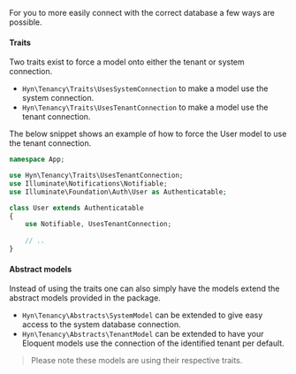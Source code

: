 For you to more easily connect with the correct database a few ways are possible.

#### Traits

Two traits exist to force a model onto either the tenant or system connection.

- `Hyn\Tenancy\Traits\UsesSystemConnection` to make a model use the system connection.
- `Hyn\Tenancy\Traits\UsesTenantConnection` to make a model use the tenant connection.

The below snippet shows an example of how to force the User model to use the tenant
connection.

```php
namespace App;

use Hyn\Tenancy\Traits\UsesTenantConnection;
use Illuminate\Notifications\Notifiable;
use Illuminate\Foundation\Auth\User as Authenticatable;

class User extends Authenticatable
{
    use Notifiable, UsesTenantConnection;
    
    // ..
}
```

#### Abstract models

Instead of using the traits one can also simply have the models extend the abstract
models provided in the package.

- `Hyn\Tenancy\Abstracts\SystemModel` can be extended to give easy access to 
the system database connection.
- `Hyn\Tenancy\Abstracts\TenantModel` can be extended to have your Eloquent models 
use the connection of the identified tenant per default.

> Please note these models are using their respective traits.